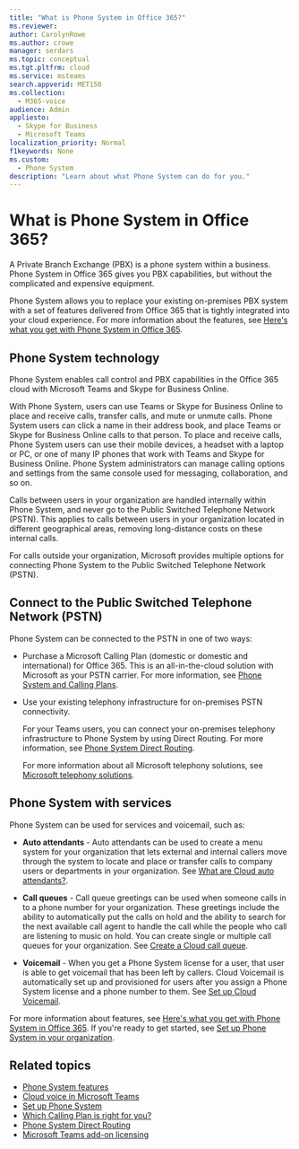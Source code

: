 ```yaml
---
title: "What is Phone System in Office 365?"
ms.reviewer: 
author: CarolynRowe
ms.author: crowe
manager: serdars
ms.topic: conceptual
ms.tgt.pltfrm: cloud
ms.service: msteams
search.appverid: MET150
ms.collection: 
  - M365-voice
audience: Admin
appliesto: 
  - Skype for Business
  - Microsoft Teams
localization_priority: Normal
f1keywords: None
ms.custom: 
  - Phone System
description: "Learn about what Phone System can do for you."
---
```


# What is Phone System in Office 365?

A Private Branch Exchange (PBX) is a phone system within a business. Phone System in Office 365 gives you PBX capabilities, but without the complicated and expensive equipment. 

Phone System allows you to replace your existing on-premises PBX system with a set of features delivered from Office 365 that is tightly integrated into your cloud experience. For more information about the features, see [Here's what you get with Phone System in Office 365](here-s-what-you-get-with-phone-system.md).

## Phone System technology

Phone System enables call control and PBX capabilities in the Office 365 cloud with Microsoft Teams and Skype for Business Online. 
  
With Phone System, users can use Teams or Skype for Business Online to place and receive calls, transfer calls, and mute or unmute calls. Phone System users can click a name in their address book, and place Teams or Skype for Business Online calls to that person. To place and receive calls, Phone System users can use their mobile devices, a headset with a laptop or PC, or one of many IP phones that work with Teams and Skype for Business Online. Phone System administrators can manage calling options and settings from the same console used for messaging, collaboration, and so on.
  
Calls between users in your organization are handled internally within Phone System, and never go to the Public Switched Telephone Network (PSTN). This applies to calls between users in your organization located in different geographical areas, removing long-distance costs on these internal calls.

For calls outside your organization, Microsoft provides multiple options for connecting Phone System to the Public Switched Telephone Network (PSTN).

## Connect to the Public Switched Telephone Network (PSTN)
  
Phone System can be connected to the PSTN in one of two ways:
  
- Purchase a Microsoft Calling Plan (domestic or domestic and international) for Office 365. This is an all-in-the-cloud solution with Microsoft as your PSTN carrier. For more information, see [Phone System and Calling Plans](calling-plan-landing-page.md).

- Use your existing telephony infrastructure for on-premises PSTN connectivity.

  For your Teams users, you can connect your on-premises telephony infrastructure to Phone System by using Direct Routing. For more information, see [Phone System Direct Routing](direct-routing-landing-page.md).

  For more information about all Microsoft telephony solutions, see [Microsoft telephony solutions](https://docs.microsoft.com/SkypeForBusiness/hybrid/msft-telephony-solutions).


## Phone System with services

 Phone System can be used for services and voicemail, such as:

- **Auto attendants** -  Auto attendants can be used to create a menu system for your organization that lets external and internal callers move through the system to locate and place or transfer calls to company users or departments in your organization. See [What are Cloud auto attendants?](what-are-phone-system-auto-attendants.md).

- **Call queues** -  Call queue greetings can be used when someone calls in to a phone number for your organization. These greetings include the ability to automatically put the calls on hold and the ability to search for the next available call agent to handle the call while the people who call are listening to music on hold. You can create single or multiple call queues for your organization. See [Create a Cloud call queue](create-a-phone-system-call-queue.md).

- **Voicemail** -  When you get a Phone System license for a user, that user is able to get voicemail that has been left by callers. Cloud Voicemail is automatically set up and provisioned for users after you assign a Phone System license and a phone number to them. See [Set up Cloud Voicemail](set-up-phone-system-voicemail.md).

For more information about features, see [Here's what you get with Phone System in Office 365](here-s-what-you-get-with-phone-system.md). If you're ready to get started, see [Set up Phone System in your organization](setting-up-your-phone-system.md).

## Related topics

- [Phone System features](here-s-what-you-get-with-phone-system.md)
- [Cloud voice in Microsoft Teams](cloud-voice-landing-page.md)
- [Set up Phone System](setting-up-your-phone-system.md)
- [Which Calling Plan is right for you?](calling-plan-landing-page.md)
- [Phone System Direct Routing](direct-routing-landing-page.md)
- [Microsoft Teams add-on licensing](teams-add-on-licensing/microsoft-teams-add-on-licensing.md)

